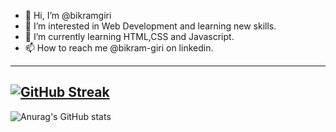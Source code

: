 - 👋 Hi, I’m @bikramgiri
- 👀 I’m interested in Web Development and learning new skills.
- 🌱 I’m currently learning HTML,CSS and Javascript.
- 📫 How to reach me @bikram-giri on linkedin.
---
[![GitHub Streak](https://streak-stats.demolab.com/?user=bikramgiri&theme=dark)](https://git.io/streak-stats)
---
![Anurag's GitHub stats](https://github-readme-stats.vercel.app/api?username=bikramgiri&show_icons=true&theme=radical)

<!---
bikramgiri/bikramgiri is a ✨ _special_ ✨ repository because its `README.md` (this file) appears on your GitHub profile.
You can click the Preview link to take a look at your changes.
--->

